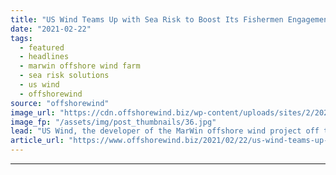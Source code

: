 ```yaml
---
title: "US Wind Teams Up with Sea Risk to Boost Its Fishermen Engagement Efforts"
date: "2021-02-22"
tags: 
  - featured
  - headlines
  - marwin offshore wind farm
  - sea risk solutions
  - us wind
  - offshorewind
source: "offshorewind"
image_url: "https://cdn.offshorewind.biz/wp-content/uploads/sites/2/2021/02/22161003/Wolfgang_Rain_SRS.jpg"
image_fp: "/assets/img/post_thumbnails/36.jpg"
lead: "US Wind, the developer of the MarWin offshore wind project off the coast of"
article_url: "https://www.offshorewind.biz/2021/02/22/us-wind-teams-up-with-sea-risk-to-boost-its-fishermen-engagement-efforts/"
---
```


---
